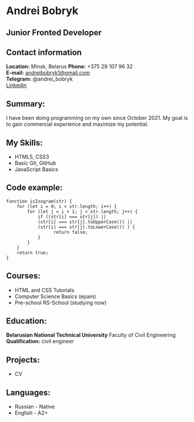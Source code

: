 # Andrei Bobryk
## Junior Fronted Developer
## Contact information
**Location:** Minsk, Belarus
**Phone:** +375 29 107 96 32  
**E-mail:** andreibobryk1@gmail.com  
**Telegram:** @andrei_bobryk  
[Linkedin](https://www.linkedin.com/in/andrei-bobryk-912409226/)

## Summary:
I have been doing programming on my own since October 2021. My goal is to gain commercial experience and maximize my potential.

## My Skills:
* HTML5, CSS3
* Basic Git, GitHub 
* JavaScript Basics

## Code example:
```
function isIsogram(str) {
    for (let i = 0; i < str.length; i++) {
        for (let j = i + 1; j < str.length; j++) {
            if ((str[i] === str[j]) ||
            (str[i] === str[j].toUpperCase()) ||
            (str[i] === str[j].toLowerCase()) ) {
                  return false;
            }
        }
    }
    return true;
}
```

## Courses:
* HTML and CSS Tutorials
* Computer Science Basics (epam)
* Pre-school RS-School (studying now)

## Education:
**Belarusian National Technical University**
Faculty of Civil Engineering
**Qualification:** civil engineer

## Projects:
* CV

## Languages:
 * Russian - Native
 * English - A2+